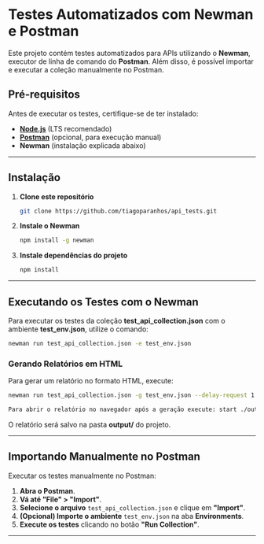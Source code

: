 # Testes Automatizados com Newman e Postman

Este projeto contém testes automatizados para APIs utilizando o **Newman**, executor de linha de comando do **Postman**. Além disso, é possível importar e executar a coleção manualmente no Postman.

## Pré-requisitos

Antes de executar os testes, certifique-se de ter instalado:

- **[Node.js](https://nodejs.org/)** (LTS recomendado)
- **[Postman](https://www.postman.com/)** (opcional, para execução manual)
- **Newman** (instalação explicada abaixo)

---

##  Instalação

1. **Clone este repositório**  
   ```sh
   git clone https://github.com/tiagoparanhos/api_tests.git
   ```

2. **Instale o Newman**  
   ```sh
   npm install -g newman
   ```

3. **Instale dependências do projeto**  
   ```sh
   npm install
   ```

---

##  Executando os Testes com o Newman

Para executar os testes da coleção **test_api_collection.json** com o ambiente **test_env.json**, utilize o comando:

```sh
newman run test_api_collection.json -e test_env.json
```

### Gerando Relatórios em HTML

Para gerar um relatório no formato HTML, execute:

```sh
newman run test_api_collection.json -g test_env.json --delay-request 1 --reporters cli,htmlextra --reporter-htmlextra-export ./output/Report.html

Para abrir o relatório no navegador após a geração execute: start ./output/Report.html

```

O relatório será salvo na pasta **output/** do projeto.

---

##  Importando Manualmente no Postman

Executar os testes manualmente no Postman:

1. **Abra o Postman**.
2. **Vá até "File" > "Import"**.
3. **Selecione o arquivo** `test_api_collection.json` e clique em **"Import"**.
4. **(Opcional) Importe o ambiente** `test_env.json` na aba **Environments**.
5. **Execute os testes** clicando no botão **"Run Collection"**.

---
